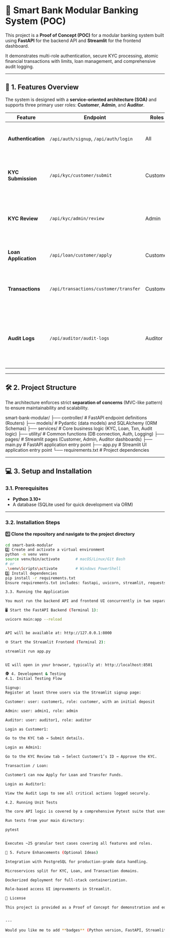 # 🏦 Smart Bank Modular Banking System (POC)

This project is a **Proof of Concept (POC)** for a modular banking system built using **FastAPI** for the backend API and **Streamlit** for the frontend dashboard.  

It demonstrates multi-role authentication, secure KYC processing, atomic financial transactions with limits, loan management, and comprehensive audit logging.

---

## 🚀 1. Features Overview

The system is designed with a **service-oriented architecture (SOA)** and supports three primary user roles: **Customer**, **Admin**, and **Auditor**.

| Feature | Endpoint | Roles | Description |
|----------|-----------|--------|-------------|
| **Authentication** | `/api/auth/signup`, `/api/auth/login` | All | Secure registration and JWT-based login for all roles. |
| **KYC Submission** | `/api/kyc/customer/submit` | Customer | Customer submits details; status moves to *In Progress*. |
| **KYC Review** | `/api/kyc/admin/review` | Admin | Review submitted KYC data and set final status to *Approved* or *Reverted*. |
| **Loan Application** | `/api/loan/customer/apply` | Customer | Submit a loan application, gated by KYC Approval. |
| **Transactions** | `/api/transactions/customer/transfer` | Customer | Atomic P2P transfers checked against Global Daily Limit. |
| **Audit Logs** | `/api/auditor/audit-logs` | Auditor | Secure, read-only access to logs for all critical system actions (reviews, transactions). |

---

## 🛠️ 2. Project Structure

The architecture enforces strict **separation of concerns** (MVC-like pattern) to ensure maintainability and scalability.

smart-bank-modular/
├── controller/ # FastAPI endpoint definitions (Routers)
├── models/ # Pydantic (data models) and SQLAlchemy (ORM Schemas)
├── services/ # Core business logic (KYC, Loan, Txn, Audit logic)
├── utility/ # Common functions (DB connection, Auth, Logging)
├── pages/ # Streamlit pages (Customer, Admin, Auditor dashboards)
├── main.py # FastAPI application entry point
├── app.py # Streamlit UI application entry point
└── requirements.txt # Project dependencies


---

## 💻 3. Setup and Installation

### 3.1. Prerequisites
- **Python 3.10+**
- A database (SQLite used for quick development via ORM)

---

### 3.2. Installation Steps

**1️⃣ Clone the repository and navigate to the project directory**
```bash
cd smart-bank-modular
2️⃣ Create and activate a virtual environment
python -m venv venv
source venv/bin/activate       # macOS/Linux/Git Bash
# or
.\venv\Scripts\activate        # Windows PowerShell
3️⃣ Install dependencies
pip install -r requirements.txt
Ensure requirements.txt includes: fastapi, uvicorn, streamlit, requests, and other core libraries.

3.3. Running the Application

You must run the backend API and frontend UI concurrently in two separate terminal sessions.

🖥️ Start the FastAPI Backend (Terminal 1):

uvicorn main:app --reload


API will be available at: http://127.0.0.1:8000

🌐 Start the Streamlit Frontend (Terminal 2):

streamlit run app.py


UI will open in your browser, typically at: http://localhost:8501

🕵️ 4. Development & Testing
4.1. Initial Testing Flow

Signup:
Register at least three users via the Streamlit signup page:

Customer: user: customer1, role: customer, with an initial deposit

Admin: user: admin1, role: admin

Auditor: user: auditor1, role: auditor

Login as Customer1:

Go to the KYC tab → Submit details.

Login as Admin1:

Go to the KYC Review tab → Select Customer1’s ID → Approve the KYC.

Transaction / Loan:

Customer1 can now Apply for Loan and Transfer Funds.

Login as Auditor1:

View the Audit Logs to see all critical actions logged securely.

4.2. Running Unit Tests

The core API logic is covered by a comprehensive Pytest suite that uses mocking to isolate service layers from the database and handle authorization checks.

Run tests from your main directory:

pytest


Executes ~25 granular test cases covering all features and roles.

🧩 5. Future Enhancements (Optional Ideas)

Integration with PostgreSQL for production-grade data handling.

Microservices split for KYC, Loan, and Transaction domains.

Dockerized deployment for full-stack containerization.

Role-based access UI improvements in Streamlit.

📜 License

This project is provided as a Proof of Concept for demonstration and educational purposes.


---

Would you like me to add **badges** (Python version, FastAPI, Streamlit, License, etc.) at the top for a polished GitHub look?
